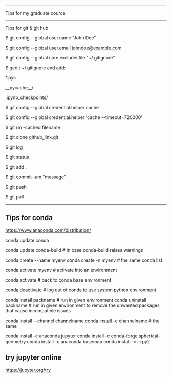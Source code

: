 -----------------------------
Tips for my graduate cource


-----------------------
Tips for git & git hub



$ git config --global user.name "John Doe"   

$ git config --global user.email johndoe@example.com

$ git config --global core.excludesfile "~/.gitignore"

$ gedit ~/.gitignore and add:

*.pyc

\_\_pycache\_\_/

.ipynb_checkpoints/


$ git config --global credential.helper cache

$ git config --global credential.helper 'cache --timeout=720000'


$ git rm -cached filename


$ git clone github_link.git

$ git log

$ git status

$ git add .

$ git commit -am "message"

$ git push

$ git pull


--------------------------------------
Tips for conda
-----------------

https://www.anaconda.com/distribution/

conda update conda

conda update conda-build # in case conda-build raises warnings


conda create --name myenv
conda create -n myenv # the same
conda list

conda activate myenv # activate into an environment

conda activate  # back to conda base environment

conda deactivate # log out of conda to use system python environment

conda install packname # run in given environment
conda uninstall packname # run in given environment to remove the unwanted packages that cause incompatible issues

conda install --channel channelname <package>
conda install -c channelname <package> # the same


conda install -c anaconda jupyter
conda install -c conda-forge spherical-geometry
conda install -c anaconda basemap 
conda install -c r rpy2 

try jupyter online
---------------------
https://jupyter.org/try

